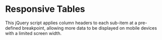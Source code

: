 # Responsive Tables

This jQuery script applies column headers to each sub-item at a pre-defined breakpoint, allowing more data to be displayed on mobile devices with a limited screen width.